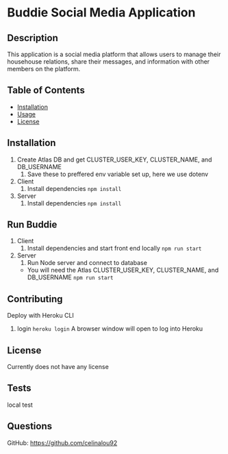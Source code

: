 # Buddie Social Media Application

## Description

This application is a social media platform that allows users to manage their househouse relations, share their messages, and information with other members on the platform.

## Table of Contents

- [Installation](#installation)
- [Usage](#usage)
- [License](#license)

## Installation
1. Create Atlas DB and get CLUSTER_USER_KEY, CLUSTER_NAME, and DB_USERNAME
   1. Save these to preffered env variable set up, here we use dotenv
2. Client 
   1. Install dependencies
    ```npm install ```
3. Server
   1.  Install dependencies
    ```npm install ```

## Run Buddie 
1. Client 
   1. Install dependencies and start front end locally
    ```npm run start ```
2. Server
   1. Run Node server and connect to database 
    - You will need the Atlas CLUSTER_USER_KEY, CLUSTER_NAME, and DB_USERNAME
    ```npm run start ```




## Contributing 

Deploy with Heroku CLI
1. login 
   ```heroku login```
   A browser window will open to log into Heroku

## License

Currently does not have any license


## Tests

local test

## Questions
GitHub: https://github.com/celinalou92

